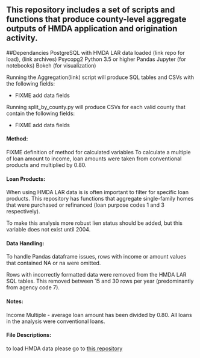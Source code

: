 ## This repository includes a set of scripts and functions that produce county-level aggregate outputs of HMDA application and origination activity.

##Dependancies
PostgreSQL with HMDA LAR data loaded (link repo for load), (link archives)
Psycopg2
Python 3.5 or higher
Pandas
Jupyter (for notebooks)
Bokeh (for visualization)


Running the Aggregation(link) script will produce SQL tables and CSVs with the following fields:
- FIXME add data fields

Running split_by_county.py will produce CSVs for each valid county that contain the following fields:
- FIXME add data fields

#### Method:
FIXME definition of method for calculated variables
To calculate a multiple of loan amount to income, loan amounts were taken from conventional products and multiplied by 0.80.

#### Loan Products:
When using HMDA LAR data is is often important to filter for specific loan products.
This repository has functions that aggregate single-family homes that were purchased or refinanced (loan purpose codes 1 and 3 respectively).

To make this analysis more robust lien status should be added, but this variable does not exist until 2004.


#### Data Handling:
To handle Pandas dataframe issues, rows with income or amount values that contained NA or na were omitted.

Rows with incorrectly formatted data were removed from the HMDA LAR SQL tables. This removed between 15 and 30 rows per year (predominantly from agency code 7).



#### Notes:
Income Multiple - average loan amount has been divided by 0.80. All loans in the analysis were conventional loans.

#### File Descriptions:


to load HMDA data please go to [this repository](https://github.com/Kibrael/HMDA_load)